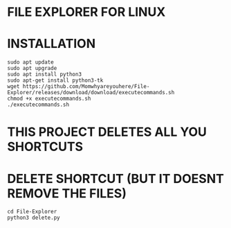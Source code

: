 # FILE EXPLORER FOR LINUX

# INSTALLATION

```
sudo apt update
sudo apt upgrade
sudo apt install python3
sudo apt-get install python3-tk
wget https://github.com/Momwhyareyouhere/File-Explorer/releases/download/download/executecommands.sh
chmod +x executecommands.sh
./executecommands.sh
```

# THIS PROJECT DELETES ALL YOU SHORTCUTS

# DELETE SHORTCUT (BUT IT DOESNT REMOVE THE FILES)
```
cd File-Explorer
python3 delete.py
```
